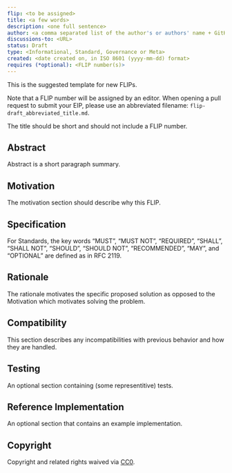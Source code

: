 ```yaml
---
flip: <to be assigned>
title: <a few words>
description: <one full sentence>
author: <a comma separated list of the author's or authors' name + GitHub username (in parenthesis), or name and email (in angle brackets).  Example, FirstName LastName (@GitHubUsername), FirstName LastName <foo@bar.com>, FirstName (@GitHubUsername) and GitHubUsername (@GitHubUsername)>
discussions-to: <URL>
status: Draft
type: <Informational, Standard, Governance or Meta>
created: <date created on, in ISO 8601 (yyyy-mm-dd) format>
requires (*optional): <FLIP number(s)>
---
```


This is the suggested template for new FLIPs.

Note that a FLIP number will be assigned by an editor. When opening a pull request to submit your EIP, please use an abbreviated filename: `flip-draft_abbreviated_title.md`.

The title should be short and should not include a FLIP number.

## Abstract
Abstract is a short paragraph summary.

## Motivation
The motivation section should describe why this FLIP.

## Specification
For Standards, the key words “MUST”, “MUST NOT”, “REQUIRED”, “SHALL”, “SHALL NOT”, “SHOULD”, “SHOULD NOT”, “RECOMMENDED”, “MAY”, and “OPTIONAL” are defined as in RFC 2119.

## Rationale
The rationale motivates the specific proposed solution as opposed to the Motivation which motivates solving the problem.

## Compatibility
This section describes any incompatibilities with previous behavior and how they are handled.

## Testing
An optional section containing (some representitive) tests.

## Reference Implementation
An optional section that contains an example implementation.

## Copyright
Copyright and related rights waived via [CC0](https://creativecommons.org/publicdomain/zero/1.0/).
